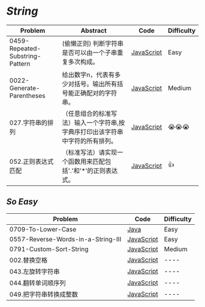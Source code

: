 # *String*

|Problem|Abstract|Code|Difficulty|
| --- | --- | --- | --- |
|0459-Repeated-Substring-Pattern| (偷懒正则) 判断字符串是否可以由一个子串重复多次构成。|[JavaScript](../LeetCode/JavaScript/src/0459-Repeated-Substring-Pattern.js)|Easy|
|0022-Generate-Parentheses|给出数字n，代表有多少对括号。输出所有括号能正确配对的字符串。|[JavaScript](../LeetCode/JavaScript/src/0022-Generate-Parentheses.js)|Medium|
|027.字符串的排列|（任意组合的标准写法）输入一个字符串,按字典序打印出该字符串中字符的所有排列。|[JavaScript](../剑指Offer/JavaScript/src/027.字符串的排列.js)| :sob::sob::sob: |
|052.正则表达式匹配|（标准写法）请实现一个函数用来匹配包括'.'和'*'的正则表达式。|[JavaScript](../剑指Offer/JavaScript/src/052.正则表达式匹配.js)| :thumbsup: |


## *So Easy*
|Problem|Code|Difficulty|
| --- | --- | --- |
|0709-To-Lower-Case|[Java](../LeetCode/Java/0709-To-Lower-Case/src)|Easy|
|0557-Reverse-Words-in-a-String-III|[JavaScript](../LeetCode/JavaScript/src/0557-Reverse-Words-in-a-String-III.js)|Easy|
|0791-Custom-Sort-String|[JavaScript](../LeetCode/JavaScript/src/0791-Custom-Sort-String.js)|Medium|
|002.替换空格|[JavaScript](../剑指Offer/JavaScript/src/002.替换空格.js)|----|
|043.左旋转字符串|[JavaScript](../剑指Offer/JavaScript/src/043.左旋转字符串.js)|----|
|044.翻转单词顺序列|[JavaScript](../剑指Offer/JavaScript/src/044.翻转单词顺序列.js)|----|
|049.把字符串转换成整数|[JavaScript](../剑指Offer/JavaScript/src/049.把字符串转换成整数.js)|----|

